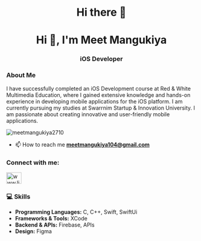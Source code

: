 <h1 align="center">Hi there 👋</h1>

<h1 align="center">Hi 👋, I'm Meet Mangukiya</h1>
<h3 align="center">iOS Developer</h3>

### About Me
I have successfully completed an iOS Development course at Red & White Multimedia Education, where I gained extensive knowledge and hands-on experience in developing mobile applications for the iOS platform. I am currently pursuing my studies at Swarrnim Startup & Innovation University. I am passionate about creating innovative and user-friendly mobile applications.

<p align="left"> <img src="https://komarev.com/ghpvc/?username=meetmangukiya2710&label=Profile%20views&color=0e75b6&style=flat" alt="meetmangukiya2710" /> </p>

- 📫 How to reach me **meetmangukiya104@gmail.com**

<h3 align="left">Connect with me:</h3>
<p align="left">
<a href="https://linkedin.com/in/www.linkedin.com/in/meet-mangukiya-781ab72a6" target="blank"><img align="center" src="https://raw.githubusercontent.com/rahuldkjain/github-profile-readme-generator/master/src/images/icons/Social/linked-in-alt.svg" alt="www.linkedin.com/in/meet-mangukiya-781ab72a6" height="30" width="40" /></a>
</p>

### 💻 Skills
- **Programming Languages:** C, C++, Swift, SwiftUi
- **Frameworks & Tools:** XCode 
- **Backend & APIs:** Firebase, APIs
- **Design:** Figma
